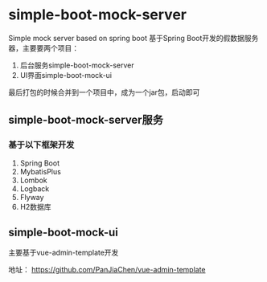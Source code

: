 # simple-boot-mock-server
Simple mock server based on spring boot
基于Spring Boot开发的假数据服务器，主要要两个项目：
1. 后台服务simple-boot-mock-server
2. UI界面simple-boot-mock-ui

最后打包的时候合并到一个项目中，成为一个jar包，启动即可

## simple-boot-mock-server服务

### 基于以下框架开发
1. Spring Boot
2. MybatisPlus
3. Lombok
4. Logback
5. Flyway
6. H2数据库

## simple-boot-mock-ui

主要基于vue-admin-template开发

地址： https://github.com/PanJiaChen/vue-admin-template
